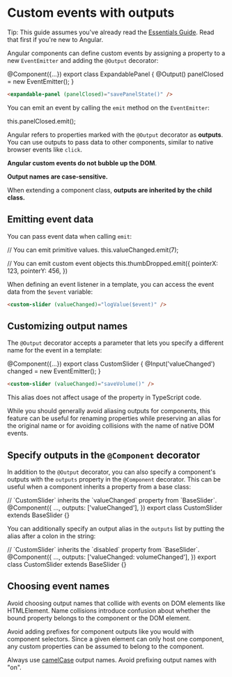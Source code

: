 # Custom events with outputs

Tip: This guide assumes you've already read the [Essentials Guide](essentials). Read that first if you're new to Angular.

Angular components can define custom events by assigning a property to a new `EventEmitter` and adding the `@Output` decorator:

<docs-code language="ts" highlight="">
@Component({...})
export class ExpandablePanel {
  @Output() panelClosed = new EventEmitter<void>();
}
</docs-code>

```html
<expandable-panel (panelClosed)="savePanelState()" />
```

You can emit an event by calling the `emit` method on the `EventEmitter`:

<docs-code language="ts" highlight="">
  this.panelClosed.emit();
</docs-code>

Angular refers to properties marked with the `@Output` decorator as **outputs**. You can use outputs to pass data to other components, similar to native browser events like `click`.

**Angular custom events do not bubble up the DOM**.

**Output names are case-sensitive.**

When extending a component class, **outputs are inherited by the child class.**

## Emitting event data

You can pass event data when calling `emit`:

<docs-code language="ts" highlight="">
// You can emit primitive values.
this.valueChanged.emit(7);

// You can emit custom event objects
this.thumbDropped.emit({
  pointerX: 123,
  pointerY: 456,
})
</docs-code>

When defining an event listener in a template, you can access the event data from the `$event` variable:

```html
<custom-slider (valueChanged)="logValue($event)" />
```

## Customizing output names

The `@Output` decorator accepts a parameter that lets you specify a different name for the event in a template:

<docs-code language="ts" highlight="">
@Component({...})
export class CustomSlider {
  @Input('valueChanged') changed = new EventEmitter<number>();
}
</docs-code>

```html
<custom-slider (valueChanged)="saveVolume()" />
```

This alias does not affect usage of the property in TypeScript code.

While you should generally avoid aliasing outputs for components, this feature can be useful for renaming properties while preserving an alias for the original name or for avoiding collisions with the name of native DOM events.

## Specify outputs in the `@Component` decorator

In addition to the `@Output` decorator, you can also specify a component's outputs with the `outputs` property in the `@Component` decorator. This can be useful when a component inherits a property from a base class:

<docs-code language="ts" highlight="">
// `CustomSlider` inherits the `valueChanged` property from `BaseSlider`.
@Component({
  ...,
  outputs: ['valueChanged'],
})
export class CustomSlider extends BaseSlider {}
</docs-code>

You can additionally specify an output alias in the `outputs` list by putting the alias after a colon in the string:

<docs-code language="ts" highlight="">
// `CustomSlider` inherits the `disabled` property from `BaseSlider`.
@Component({
  ...,
  outputs: ['valueChanged: volumeChanged'],
})
export class CustomSlider extends BaseSlider {}
</docs-code>

## Choosing event names

Avoid choosing output names that collide with events on DOM elements like HTMLElement. Name collisions introduce confusion about whether the bound property belongs to the component or the DOM element.

Avoid adding prefixes for component outputs like you would with component selectors. Since a given element can only host one component, any custom properties can be assumed to belong to the component.

Always use [camelCase](https://en.wikipedia.org/wiki/Camel_case) output names. Avoid prefixing output names with "on".
